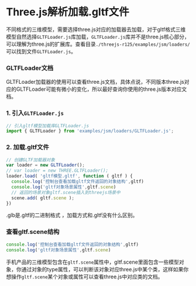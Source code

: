 # Three.js解析加载.gltf文件

不同格式的三维模型，需要选择three.js对应的加载器去加载，对于gltf格式三维模型自然选择`GLTFLoader.js`库加载，`GLTFLoader.js`库并不是three.js核心部分，可以理解为three.js的扩展库。查看目录`./threejs-r125/examples/jsm/loaders/`可以找到文件`GLTFLoader.js`。


### GLTFLoader文档

GLTFLoader加载器的使用可以查看three.js文档，具体点说，不同版本three.js对应的GLTFLoader可能有微小的变化，所以最好查询你使用的three.js版本对应文档。

###  1. 引入`GLTFLoader.js`
```js
// 引入gltf模型加载库GLTFLoader.js
import { GLTFLoader } from 'examples/jsm/loaders/GLTFLoader.js';
```

### 2. 加载.gltf文件

```JavaScript
// 创建GLTF加载器对象
var loader = new GLTFLoader();
// var loader = new THREE.GLTFLoader();
loader.load( 'gltf模型.gltf', function ( gltf ) {
  console.log('控制台查看加载gltf文件返回的对象结构',gltf)
  console.log('gltf对象场景属性',gltf.scene)
  // 返回的场景对象gltf.scene插入到threejs场景中
  scene.add( gltf.scene );
})
```
.glb是.gltf的二进制格式 ，加载方式和.gltf没有什么区别。



### 查看gltf.scene结构

```JavaScript
console.log('控制台查看加载gltf文件返回的对象结构',gltf)
console.log('gltf对象场景属性',gltf.scene)
```
手机产品的三维模型包含在`gltf.scene`属性中，gltf.scene里面包含一些模型对象，你通过对象的type属性，可以判断该对象对应three.js中某个类，这样如果你想操作`gltf.scene`某个对象或属性可以查看three.js中对应类的文档。
